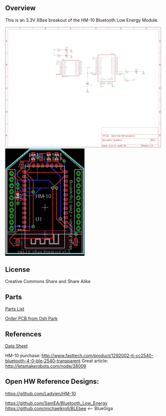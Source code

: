 ## Overview ##

This is an 3.3V XBee breakout of the HM-10 Bluetooth Low Energy Module.

![what](https://github.com/micahpearlman/zero-hm-10-xbee-breakout/blob/master/schematic.png?raw=true "Schematic")
![alt text](https://github.com/micahpearlman/zero-hm-10-xbee-breakout/blob/master/board.png?raw=true "Board")


## License ##

Creative Commons Share and Share Alike

## Parts ##

[Parts List](https://raw2.github.com/micahpearlman/zero-hm-10-xbee-breakout/master/parts-list.txt)

[Order PCB from Osh Park](http://oshpark.com/shared_projects/OsspMu5k)

## References ##

[Data Sheet](https://github.com/micahpearlman/zero-hm-10-xbee-breakout/blob/master/zero-hm-10-breakout/docs/hm-10-datasheet.pdf)

HM-10 purchase: http://www.fasttech.com/product/1292002-ti-cc2540-bluetooth-4-0-ble-2540-transparent
Great article: http://letsmakerobots.com/node/38009

## Open HW Reference Designs:

https://github.com/Ladvien/HM-10

https://github.com/SamEA/Bluetooth_Low_Energy
https://github.com/michaelkroll/BLEbee <-- BlueGiga
